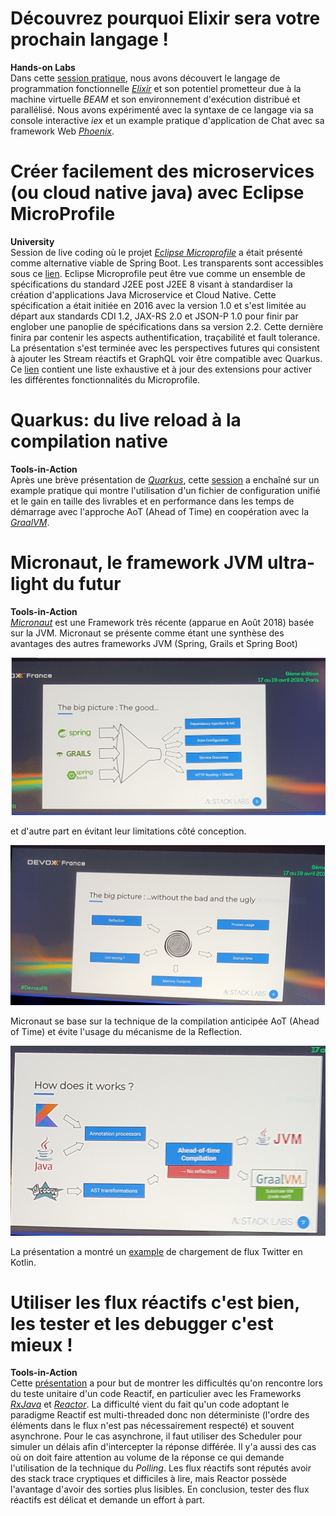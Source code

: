 # Découvrez pourquoi Elixir sera votre prochain langage !
**Hands-on Labs**  
Dans cette [session pratique](https://cfp.devoxx.fr/2019/talk/AHP-9443/Decouvrez_pourquoi_Elixir_sera_votre_prochain_langage!), nous avons découvert le langage de programmation fonctionnelle [_Elixir_](https://elixir-lang.org/) et son potentiel prometteur due à la machine virtuelle _BEAM_ et son environnement d'exécution distribué et parallélisé. Nous avons expérimenté avec la syntaxe de ce langage via sa console interactive _iex_ et un example pratique d'application de Chat avec sa framework Web [_Phoenix_](https://phoenixframework.org/).


# Créer facilement des microservices (ou cloud native java) avec Eclipse MicroProfile
**University**  
Session de live coding où le projet [_Eclipse Microprofile_](https://microprofile.io/) a était présenté comme alternative viable de Spring Boot. Les transparents sont accessibles sous ce [lien](https://speakerdeck.com/lbenoit/creer-facilement-des-microservices-ou-cloud-native-java-avec-eclipse-microprofile?slide=107). Eclipse Microprofile peut être vue comme un ensemble de spécifications du standard J2EE post J2EE 8 visant à standardiser la création d'applications Java Microservice et Cloud Native. Cette spécification a était initiée en 2016 avec la version 1.0 et s'est limitée au départ aux standards CDI 1.2, JAX-RS 2.0 et JSON-P 1.0 pour finir par englober une panoplie de spécifications dans sa version 2.2. Cette dernière finira par contenir les aspects authentification, traçabilité et fault tolerance. La présentation s'est terminée avec les perspectives futures qui consistent à ajouter les Stream réactifs et GraphQL voir être compatible avec Quarkus.
Ce [lien](https://github.com/microprofile-extensions) contient une liste exhaustive et à jour des extensions pour activer les différentes fonctionnalités du Microprofile.

# Quarkus: du live reload à la compilation native
**Tools-in-Action**  
Après une brève présentation de [_Quarkus_](https://quarkus.io/), cette [session](https://cfp.devoxx.fr/2019/talk/HRS-0291/Quarkus:_du_live_reload_a_la_compilation_native) a enchaîné sur un example pratique qui montre l'utilisation d'un fichier de configuration unifié et le gain en taille des livrables et en performance dans les temps de démarrage avec l'approche AoT (Ahead of Time) en coopération avec la [_GraalVM_](https://www.graalvm.org/).

# Micronaut, le framework JVM ultra-light du futur
**Tools-in-Action**  
[_Micronaut_](https://micronaut.io/) est une Framework très récente (apparue en Août 2018) basée sur la JVM. Micronaut se présente comme étant une synthèse des avantages des autres frameworks JVM (Spring, Grails et Spring Boot)

![alt text](./images/micronaut-advantages.png "Micronaut Advantages")

et d'autre part en évitant leur limitations côté conception.

![alt text](./images/micronaut-other-limitations.png "Limitations that Micronaut tried to avoid")

Micronaut se base sur la technique de la compilation anticipée AoT (Ahead of Time) et évite l'usage du mécanisme de la Reflection.

![alt text](./images/micronaut-how-it-works.png "Micronaut: How does it work")

La présentation a montré un [example](https://github.com/orevial/twitter-demo-micronaut-kotlin) de chargement de flux Twitter en Kotlin.

# Utiliser les flux réactifs c'est bien, les tester et les debugger c'est mieux !
**Tools-in-Action**  
Cette [présentation](https://cfp.devoxx.fr/2019/talk/XAF-7489/Utiliser_les_flux_reactifs_c'est_bien,_les_tester_et_les_debugger_c'est_mieux_!) a pour but de montrer les difficultés qu'on rencontre lors du teste unitaire d'un code Reactif, en particulier avec les Frameworks [_RxJava_](https://github.com/ReactiveX/RxJava) et [_Reactor_](https://projectreactor.io/). La difficulté vient du fait qu'un code adoptant le paradigme Reactif est multi-threaded donc non déterministe (l'ordre des éléments dans le flux n'est pas nécessairement respecté) et souvent asynchrone. Pour le cas asynchrone, il faut utiliser des Scheduler pour simuler un délais afin d'intercepter la réponse différée. Il y'a aussi des cas où on doit faire attention au volume de la réponse ce qui demande l'utilisation de la technique du _Polling_. Les flux réactifs sont réputés avoir des stack trace cryptiques et difficiles à lire, mais Reactor possède l'avantage d'avoir des sorties plus lisibles. En conclusion, tester des flux réactifs est délicat et demande un effort à part.
